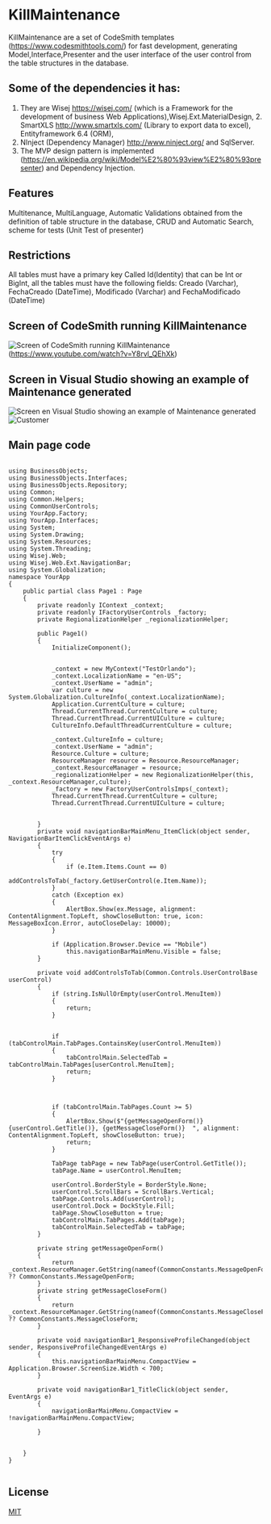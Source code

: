 # KillMaintenance
KillMaintenance are a set of CodeSmith templates (https://www.codesmithtools.com/)  for fast development, 
generating Model,Interface,Presenter and the user interface of the user control from the table structures in the database.

## Some of the dependencies it has:
1. They are Wisej https://wisej.com/ (which is a Framework for the development of business Web Applications),Wisej.Ext.MaterialDesign, 2. SmartXLS http://www.smartxls.com/ (Library to export data to excel), Entityframework 6.4 (ORM), 
3. NInject (Dependency Manager) http://www.ninject.org/ and SqlServer. 
4. The MVP design pattern is implemented (https://en.wikipedia.org/wiki/Model%E2%80%93view%E2%80%93presenter) and Dependency Injection.

## Features
Multitenance, MultiLanguage, Automatic Validations obtained from the definition of table structure in the database, CRUD and Automatic Search, scheme for tests (Unit Test of presenter)

## Restrictions
All tables must have a primary key Called Id(Identity) that can be Int or BigInt, all the tables must have the following fields: Creado (Varchar), FechaCreado (DateTime), Modificado (Varchar) and FechaModificado (DateTime)

## Screen of CodeSmith running KillMaintenance
![Screen of CodeSmith running KillMaintenance](/assets/CodeSmith.PNG) (https://www.youtube.com/watch?v=Y8rvl_QEhXk)

## Screen in Visual Studio showing an example of  Maintenance generated
![Screen en Visual Studio showing an example of  Maintenance generated](/assets/Pantallagenerada.PNG)
![Customer](/assets/Customer.png)
## Main page code
```

using BusinessObjects;
using BusinessObjects.Interfaces;
using BusinessObjects.Repository;
using Common;
using Common.Helpers;
using CommonUserControls;
using YourApp.Factory;
using YourApp.Interfaces;
using System;
using System.Drawing;
using System.Resources;
using System.Threading;
using Wisej.Web;
using Wisej.Web.Ext.NavigationBar;
using System.Globalization;
namespace YourApp
{
    public partial class Page1 : Page
    {
        private readonly IContext _context;
        private readonly IFactoryUserControls _factory;
        private RegionalizationHelper _regionalizationHelper;

        public Page1()
        {
            InitializeComponent();
            
            
            _context = new MyContext("TestOrlando");
            _context.LocalizationName = "en-US";
            _context.UserName = "admin";
            var culture = new System.Globalization.CultureInfo(_context.LocalizationName);
            Application.CurrentCulture = culture;
            Thread.CurrentThread.CurrentCulture = culture;
            Thread.CurrentThread.CurrentUICulture = culture;
            CultureInfo.DefaultThreadCurrentCulture = culture;
            
            _context.CultureInfo = culture;
            _context.UserName = "admin";
            Resource.Culture = culture;
            ResourceManager resource = Resource.ResourceManager;
            _context.ResourceManager = resource;
            _regionalizationHelper = new RegionalizationHelper(this, _context.ResourceManager,culture);
            _factory = new FactoryUserControlsImps(_context);
            Thread.CurrentThread.CurrentCulture = culture;
            Thread.CurrentThread.CurrentUICulture = culture;


        }
        private void navigationBarMainMenu_ItemClick(object sender, NavigationBarItemClickEventArgs e)
        {
            try
            {
                if (e.Item.Items.Count == 0)
                    addControlsToTab(_factory.GetUserControl(e.Item.Name));
            }
            catch (Exception ex)
            {
                AlertBox.Show(ex.Message, alignment: ContentAlignment.TopLeft, showCloseButton: true, icon: MessageBoxIcon.Error, autoCloseDelay: 10000);
            }

            if (Application.Browser.Device == "Mobile")
                this.navigationBarMainMenu.Visible = false;
        }

        private void addControlsToTab(Common.Controls.UserControlBase userControl)
        {
            if (string.IsNullOrEmpty(userControl.MenuItem))
            {
                return;
            }


            if (tabControlMain.TabPages.ContainsKey(userControl.MenuItem))
            {
                tabControlMain.SelectedTab = tabControlMain.TabPages[userControl.MenuItem];
                return;
            }

            

            if (tabControlMain.TabPages.Count >= 5)
            {
                AlertBox.Show($"{getMessageOpenForm()} {userControl.GetTitle()}, {getMessageCloseForm()}  ", alignment: ContentAlignment.TopLeft, showCloseButton: true);
                return;
            }

            TabPage tabPage = new TabPage(userControl.GetTitle());
            tabPage.Name = userControl.MenuItem;

            userControl.BorderStyle = BorderStyle.None;
            userControl.ScrollBars = ScrollBars.Vertical;
            tabPage.Controls.Add(userControl);
            userControl.Dock = DockStyle.Fill;
            tabPage.ShowCloseButton = true;
            tabControlMain.TabPages.Add(tabPage);
            tabControlMain.SelectedTab = tabPage;
        }

        private string getMessageOpenForm()
        {
            return _context.ResourceManager.GetString(nameof(CommonConstants.MessageOpenForm)) ?? CommonConstants.MessageOpenForm;
        }
        private string getMessageCloseForm()
        {
            return _context.ResourceManager.GetString(nameof(CommonConstants.MessageCloseForm)) ?? CommonConstants.MessageCloseForm;
        }

        private void navigationBar1_ResponsiveProfileChanged(object sender, ResponsiveProfileChangedEventArgs e)
        {
            this.navigationBarMainMenu.CompactView = Application.Browser.ScreenSize.Width < 700;
        }

        private void navigationBar1_TitleClick(object sender, EventArgs e)
        {
            navigationBarMainMenu.CompactView = !navigationBarMainMenu.CompactView;

        }

        
    }
}


```
## License
[MIT](https://choosealicense.com/licenses/mit/)

